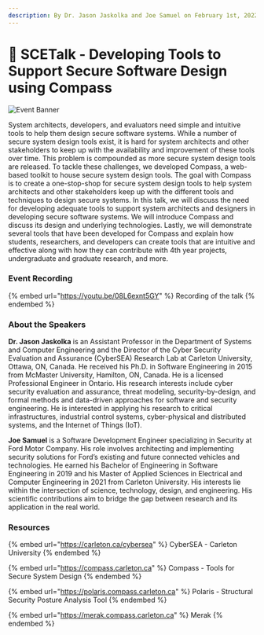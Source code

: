 ```yaml
---
description: By Dr. Jason Jaskolka and Joe Samuel on February 1st, 2022
---
```


# 🔐 SCETalk - Developing Tools to Support Secure Software Design using Compass

![Event Banner](../../.gitbook/assets/SCETalk\_secure\_software\_1.png)

System architects, developers, and evaluators need simple and intuitive tools to help them design secure software systems. While a number of secure system design tools exist, it is hard for system architects and other stakeholders to keep up with the availability and improvement of these tools over time. This problem is compounded as more secure system design tools are released. To tackle these challenges, we developed Compass, a web-based toolkit to house secure system design tools. The goal with Compass is to create a one-stop-shop for secure system design tools to help system architects and other stakeholders keep up with the different tools and techniques to design secure systems. In this talk, we will discuss the need for developing adequate tools to support system architects and designers in developing secure software systems. We will introduce Compass and discuss its design and underlying technologies. Lastly, we will demonstrate several tools that have been developed for Compass and explain how students, researchers, and developers can create tools that are intuitive and effective along with how they can contribute with 4th year projects, undergraduate and graduate research, and more.

### Event Recording

{% embed url="https://youtu.be/08L6exnt5GY" %}
Recording of the talk
{% endembed %}

### About the Speakers

**Dr. Jason Jaskolka** is an Assistant Professor in the Department of Systems and Computer Engineering and the Director of the Cyber Security Evaluation and Assurance (CyberSEA) Research Lab at Carleton University, Ottawa, ON, Canada. He received his Ph.D. in Software Engineering in 2015 from McMaster University, Hamilton, ON, Canada. He is a licensed Professional Engineer in Ontario. His research interests include cyber security evaluation and assurance, threat modeling, security-by-design, and formal methods and data-driven approaches for software and security engineering. He is interested in applying his research to critical infrastructures, industrial control systems, cyber-physical and distributed systems, and the Internet of Things (IoT).

**Joe Samuel** is a Software Development Engineer specializing in Security at Ford Motor Company. His role involves architecting and implementing security solutions for Ford’s existing and future connected vehicles and technologies. He earned his Bachelor of Engineering in Software Engineering in 2019 and his Master of Applied Sciences in Electrical and Computer Engineering in 2021 from Carleton University. His interests lie within the intersection of science, technology, design, and engineering. His scientific contributions aim to bridge the gap between research and its application in the real world.

### Resources

{% embed url="https://carleton.ca/cybersea" %}
CyberSEA - Carleton University
{% endembed %}

{% embed url="https://compass.carleton.ca" %}
Compass - Tools for Secure System Design
{% endembed %}

{% embed url="https://polaris.compass.carleton.ca" %}
Polaris - Structural Security Posture Analysis Tool
{% endembed %}

{% embed url="https://merak.compass.carleton.ca" %}
Merak
{% endembed %}

